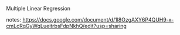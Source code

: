 Multiple Linear Regression

notes: https://docs.google.com/document/d/1l8OzgAXY6P4QUH9-x-cmLcRqGyWqLueitrbsFdpNkhQ/edit?usp=sharing
